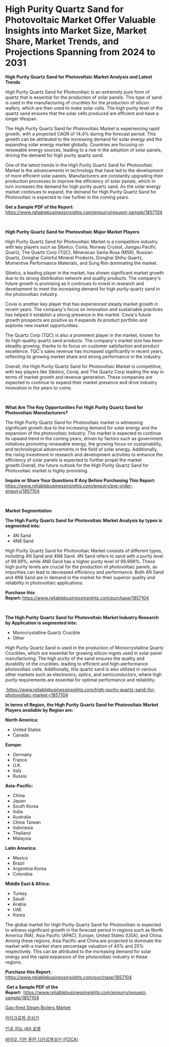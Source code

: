 <p><h1>High Purity Quartz Sand for Photovoltaic Market Offer Valuable Insights into Market Size, Market Share, Market Trends, and Projections Spanning from 2024 to 2031</h1></p><p><strong>High Purity Quartz Sand for Photovoltaic Market Analysis and Latest Trends</strong></p>
<p><p>High Purity Quartz Sand for Photovoltaic is an extremely pure form of quartz that is essential for the production of solar panels. This type of sand is used in the manufacturing of crucibles for the production of silicon wafers, which are then used to make solar cells. The high purity level of the quartz sand ensures that the solar cells produced are efficient and have a longer lifespan.</p><p>The High Purity Quartz Sand for Photovoltaic Market is experiencing rapid growth, with a projected CAGR of 14.4% during the forecast period. This growth can be attributed to the increasing demand for solar energy and the expanding solar energy market globally. Countries are focusing on renewable energy sources, leading to a rise in the adoption of solar panels, driving the demand for high purity quartz sand.</p><p>One of the latest trends in the High Purity Quartz Sand for Photovoltaic Market is the advancements in technology that have led to the development of more efficient solar panels. Manufacturers are constantly upgrading their production processes to improve the efficiency of solar panels, which in turn increases the demand for high purity quartz sand. As the solar energy market continues to expand, the demand for High Purity Quartz Sand for Photovoltaic is expected to rise further in the coming years.</p></p>
<p><strong>Get a Sample PDF of the Report:&nbsp;</strong> <a href="https://www.reliablebusinessinsights.com/enquiry/request-sample/1857104">https://www.reliablebusinessinsights.com/enquiry/request-sample/1857104</a></p>
<p>&nbsp;</p>
<p><strong>High Purity Quartz Sand for Photovoltaic Major Market Players</strong></p>
<p><p>High Purity Quartz Sand for Photovoltaic Market is a competitive industry with key players such as Sibelco, Covia, Norway Crystal, Jiangsu Pacific Quartz, The Quartz Corp (TQC), Mineracao Santa Rosa (MSR), Russian Quartz, Donghai Colorful Mineral Products, Donghai Shihu Quartz, Momentive Performance Materials, and Sung Rim dominating the market.</p><p>Sibelco, a leading player in the market, has shown significant market growth due to its strong distribution network and quality products. The company's future growth is promising as it continues to invest in research and development to meet the increasing demand for high purity quartz sand in the photovoltaic industry.</p><p>Covia is another key player that has experienced steady market growth in recent years. The company's focus on innovation and sustainable practices has helped it establish a strong presence in the market. Covia's future growth prospects are positive as it expands its product portfolio and explores new market opportunities.</p><p>The Quartz Corp (TQC) is also a prominent player in the market, known for its high-quality quartz sand products. The company's market size has been steadily growing, thanks to its focus on customer satisfaction and product excellence. TQC's sales revenue has increased significantly in recent years, reflecting its growing market share and strong performance in the industry.</p><p>Overall, the High Purity Quartz Sand for Photovoltaic Market is competitive, with key players like Sibelco, Covia, and The Quartz Corp leading the way in terms of market growth and revenue generation. These companies are expected to continue to expand their market presence and drive industry innovation in the years to come.</p></p>
<p>&nbsp;</p>
<p><strong>What Are The Key Opportunities For High Purity Quartz Sand for Photovoltaic Manufacturers?</strong></p>
<p><p>The High Purity Quartz Sand for Photovoltaic market is witnessing significant growth due to the increasing demand for solar energy and the expansion of the photovoltaic industry. The market is expected to continue its upward trend in the coming years, driven by factors such as government initiatives promoting renewable energy, the growing focus on sustainability, and technological advancements in the field of solar energy. Additionally, the rising investment in research and development activities to enhance the efficiency of solar panels is expected to further propel the market growth.Overall, the future outlook for the High Purity Quartz Sand for Photovoltaic market is highly promising.</p></p>
<p><strong>Inquire or Share Your Questions If Any Before Purchasing This Report:</strong> <a href="https://www.reliablebusinessinsights.com/enquiry/pre-order-enquiry/1857104">https://www.reliablebusinessinsights.com/enquiry/pre-order-enquiry/1857104</a></p>
<p>&nbsp;</p>
<p><strong>Market Segmentation</strong></p>
<p><strong>The High Purity Quartz Sand for Photovoltaic Market Analysis by types is segmented into:</strong></p>
<p><ul><li>4N Sand</li><li>4N8 Sand</li></ul></p>
<p><p>High Purity Quartz Sand for Photovoltaic Market consists of different types, including 4N Sand and 4N8 Sand. 4N Sand refers to sand with a purity level of 99.99%, while 4N8 Sand has a higher purity level of 99.998%. These high purity levels are crucial for the production of photovoltaic panels, as impurities can lead to decreased efficiency and performance. Both 4N Sand and 4N8 Sand are in demand in the market for their superior quality and reliability in photovoltaic applications.</p></p>
<p><strong>Purchase this Report:&nbsp;</strong><a href="https://www.reliablebusinessinsights.com/purchase/1857104">https://www.reliablebusinessinsights.com/purchase/1857104</a></p>
<p>&nbsp;</p>
<p><strong>The High Purity Quartz Sand for Photovoltaic Market Industry Research by Application is segmented into:</strong></p>
<p><ul><li>Monocrystalline Quartz Crucible</li><li>Other</li></ul></p>
<p><p>High Purity Quartz Sand is used in the production of Monocrystalline Quartz Crucibles, which are essential for growing silicon ingots used in solar panel manufacturing. The high purity of the sand ensures the quality and durability of the crucibles, leading to efficient and high-performance photovoltaic cells. Additionally, this quartz sand is also utilized in various other markets such as electronics, optics, and semiconductors, where high purity requirements are essential for optimal performance and reliability.</p></p>
<p><a href="https://www.reliablebusinessinsights.com/high-purity-quartz-sand-for-photovoltaic-market-r1857104">&nbsp;https://www.reliablebusinessinsights.com/high-purity-quartz-sand-for-photovoltaic-market-r1857104</a></p>
<p><strong>In terms of Region, the High Purity Quartz Sand for Photovoltaic Market Players available by Region are:</strong></p>
<p>
    <p> <strong> North America: </strong>
        <ul>
            <li>United States</li>
            <li>Canada</li>
        </ul>
        </p> 
    <p> <strong> Europe: </strong>
        <ul>
            <li>Germany</li>
            <li>France</li>
            <li>U.K.</li>
            <li>Italy</li>
            <li>Russia</li>
        </ul>
        </p> 
    <p> <strong> Asia-Pacific: </strong>
        <ul>
            <li>China</li>
            <li>Japan</li>
            <li>South Korea</li>
            <li>India</li>
            <li>Australia</li>
            <li>China Taiwan</li>
            <li>Indonesia</li>
            <li>Thailand</li>
            <li>Malaysia</li>
        </ul>
        </p> 
    <p> <strong> Latin America: </strong>
        <ul>
            <li>Mexico</li>
            <li>Brazil</li>
            <li>Argentina Korea</li>
            <li>Colombia</li>
        </ul>
        </p> 
    <p> <strong> Middle East & Africa: </strong>
        <ul>
            <li>Turkey</li>
            <li>Saudi</li>
            <li>Arabia</li>
            <li>UAE</li>
            <li>Korea</li>
        </ul>
    </p>
    </p>
<p><p>The global market for High Purity Quartz Sand for Photovoltaic is expected to witness significant growth in the forecast period in regions such as North America (NA), Asia Pacific (APAC), Europe, United States (USA), and China. Among these regions, Asia Pacific and China are projected to dominate the market with a market share percentage valuation of 40% and 25% respectively. This can be attributed to the increasing demand for solar energy and the rapid expansion of the photovoltaic industry in these regions.</p></p>
<p><strong>Purchase this Report: </strong><a href="https://www.reliablebusinessinsights.com/purchase/1857104">https://www.reliablebusinessinsights.com/purchase/1857104</a></p>
<p>&nbsp;<strong>Get a Sample PDF of the Report:&nbsp;&nbsp;</strong><a href="https://www.reliablebusinessinsights.com/enquiry/request-sample/1857104">https://www.reliablebusinessinsights.com/enquiry/request-sample/1857104</a></p>
<p><strong></strong></p>
<p><p><a href="https://github.com/Sinjinluong3e0awx2m195k76/Market-Research-Report-List-2/blob/main/gas-fired-steam-boilers-market.md">Gas-fired Steam Boilers Market</a></p><p><a href="https://github.com/vsn7qpua81q/Market-Research-Report-List-2/blob/main/6788130122446.md">마이크로파 감쇠기</a></p><p><a href="https://medium.com/@thadnader1941/%EC%9D%B8%EA%B3%B5-%EC%A7%80%EB%8A%A5-ai-%EB%A1%9C%EB%B4%87-%EC%8B%9C%EC%9E%A5-%EB%82%B4%EC%8B%AC-%EC%8B%9C%EC%9E%A5-%EB%8F%99%ED%96%A5-%EC%84%B1%EC%9E%A5-2024%EB%85%84-%EB%B6%80%ED%84%B0-2031%EB%85%84%EA%B9%8C%EC%A7%80-%EC%98%88%EC%B8%A1%EB%90%9C-%EA%B2%83-504cfe080d78">인공 지능 (AI) 로봇</a></p><p><a href="https://medium.com/@lottierunte44/%EC%83%9D%EB%AC%BC-%EA%B8%B0%EB%B0%98-%ED%91%B8%EB%9E%80-%EB%94%94%EC%B9%B4%EB%A5%B4%EB%B3%B5%EC%8B%A4%EC%82%B0-fdca-%EC%8B%9C%EC%9E%A5%EC%9D%80-%EC%8B%9C%EC%9E%A5-%EC%A0%90%EC%9C%A0%EC%9C%A8-%EC%8B%9C%EC%9E%A5-%EB%8F%99%ED%96%A5-%EB%B0%8F-%EC%8B%9C%EC%9E%A5-%EC%84%B1%EC%9E%A5%EC%97%90-%EA%B4%80%ED%95%9C-%EC%A0%95%EB%B3%B4%EB%A5%BC-%EC%A0%9C%EA%B3%B5%ED%95%A9%EB%8B%88%EB%8B%A4-30bc5cc56147">바이오 기반 푸란 디카르복실산 (FDCA)</a></p></p>